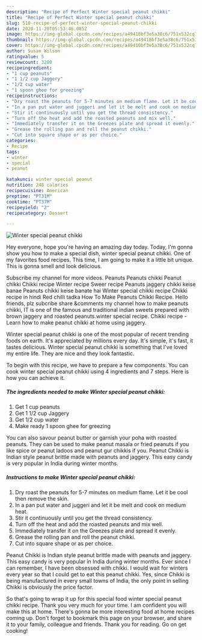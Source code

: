 ```yaml
---
description: "Recipe of Perfect Winter special peanut chikki"
title: "Recipe of Perfect Winter special peanut chikki"
slug: 510-recipe-of-perfect-winter-special-peanut-chikki
date: 2020-11-20T05:53:46.085Z
image: https://img-global.cpcdn.com/recipes/a49410bf3e5a38c6/751x532cq70/winter-special-peanut-chikki-recipe-main-photo.jpg
thumbnail: https://img-global.cpcdn.com/recipes/a49410bf3e5a38c6/751x532cq70/winter-special-peanut-chikki-recipe-main-photo.jpg
cover: https://img-global.cpcdn.com/recipes/a49410bf3e5a38c6/751x532cq70/winter-special-peanut-chikki-recipe-main-photo.jpg
author: Susan Wilson
ratingvalue: 5
reviewcount: 3280
recipeingredient:
- "1 cup peanuts"
- "1 1/2 cup Jaggery"
- "1/2 cup water"
- "1 spoon ghee for greezing"
recipeinstructions:
- "Dry roast the peanuts for 5-7 minutes on medium flame. Let it be cool then remove the skin."
- "In a pan put water and juggeri and let it be melt and cook on medium heat."
- "Stir it continuously until you get the thread consistency."
- "Turn off the heat and add the roasted peanuts and mix well."
- "Immediately transfer it on the Greezes plate and spread it evenly."
- "Grease the rolling pan and roll the peanut chikki."
- "Cut into square shape or as per choice."
categories:
- Recipe
tags:
- winter
- special
- peanut

katakunci: winter special peanut 
nutrition: 248 calories
recipecuisine: American
preptime: "PT31M"
cooktime: "PT37M"
recipeyield: "2"
recipecategory: Dessert

---
```



![Winter special peanut chikki](https://img-global.cpcdn.com/recipes/a49410bf3e5a38c6/751x532cq70/winter-special-peanut-chikki-recipe-main-photo.jpg)

Hey everyone, hope you're having an amazing day today. Today, I'm gonna show you how to make a special dish, winter special peanut chikki. One of my favorites food recipes. This time, I am going to make it a little bit unique. This is gonna smell and look delicious.

Subscribe my channel for more videos. Peanuts Peanuts chikki Peanut chikki Chikki recipe Winter recipe Sweer recipe Peanuts jaggery chikki keise banae Peanuts chikki keise banate hai Winter special chikki recipe Chikki recipe in hindi Red chilli tadka How To Make Peanuts Chikki Recipe. Hello friends, plz subcribe share &amp;comments my channel how to make peanuts chikki, IT is one of the famous and traditional indian sweets prepared with brown jaggery and roasted peanuts.winter special recipe. Chikki recipe - Learn how to make peanut chikki at home using jaggery.

Winter special peanut chikki is one of the most popular of recent trending foods on earth. It's appreciated by millions every day. It's simple, it's fast, it tastes delicious. Winter special peanut chikki is something that I've loved my entire life. They are nice and they look fantastic.


To begin with this recipe, we have to prepare a few components. You can cook winter special peanut chikki using 4 ingredients and 7 steps. Here is how you can achieve it.

<!--inarticleads1-->

##### The ingredients needed to make Winter special peanut chikki:

1. Get 1 cup peanuts
1. Get 1 1/2 cup Jaggery
1. Get 1/2 cup water
1. Make ready 1 spoon ghee for greezing


You can also savour peanut butter or garnish your poha with roasted peanuts. They can be used to make peanut masala or fried peanuts if you like spice or peanut ladoos and peanut gur chikkis if you. Peanut Chikki is Indian style peanut brittle made with peanuts and jaggery. This easy candy is very popular in India during winter months. 

<!--inarticleads2-->

##### Instructions to make Winter special peanut chikki:

1. Dry roast the peanuts for 5-7 minutes on medium flame. Let it be cool then remove the skin.
1. In a pan put water and juggeri and let it be melt and cook on medium heat.
1. Stir it continuously until you get the thread consistency.
1. Turn off the heat and add the roasted peanuts and mix well.
1. Immediately transfer it on the Greezes plate and spread it evenly.
1. Grease the rolling pan and roll the peanut chikki.
1. Cut into square shape or as per choice.


Peanut Chikki is Indian style peanut brittle made with peanuts and jaggery. This easy candy is very popular in India during winter months. Ever since I can remember, I have been obsessed with chikki. I would wait for winters every year so that I could get to eat this peanut chikki. Yes, since Chikki is being manufactured in every small towns of India, the only point in selling Chikki is obviously the price factor. 

So that's going to wrap it up for this special food winter special peanut chikki recipe. Thank you very much for your time. I am confident you will make this at home. There's gonna be more interesting food at home recipes coming up. Don't forget to bookmark this page on your browser, and share it to your family, colleague and friends. Thank you for reading. Go on get cooking!
